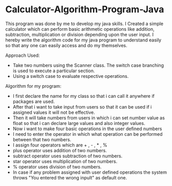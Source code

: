 # Calculator-Algorithm-Program-Java
This program was done by me to develop my java skills.
I Created a simple calculator which can perform basic arithmetic operations like addition, subtraction, multiplication or division depending upon the user input.
I hereby write the algorithm code for my java program to understand easily so that any one can easily access and do my themselves.

Approach Used:

* Take two numbers using the Scanner class. The switch case branching is used to execute a particular section.
* Using a switch case to evaluate respective operations.

Algorithm for my program:
- I first declare the name for my class so that i can call it anywhere if packages are used.
- After that i want to take input from users so that it can be used if i assigned values it will not be effective.
- Then it will take numbers from users in which i can set number value as float so that i can declare large values and also integer values.
- Now i want to make four basic operations in the user defined numbers
- I need to enter the operator in which what operation can be performed between that two numbers.
- I assign four operators which are + , - , * , %
- plus operator uses addition of two numbers.
- subtract operator uses subtraction of two numbers.
- star operator uses multiplication of two numbers.
- % operator uses division of two numbers.
- In case if any problem assigned with user defined operations the system throws "You entered the wrong inpult" as default one.
 
